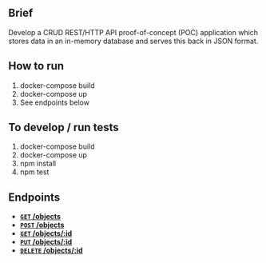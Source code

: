 ## Brief
Develop a CRUD REST/HTTP API proof-of-concept (POC) application which stores data in an in-memory database and serves this back in JSON format.

## How to run
1. docker-compose build
2. docker-compose up
4. See endpoints below

## To develop / run tests
1. docker-compose build
2. docker-compose up
3. npm install
4. npm test


## Endpoints

- **[<code>GET</code> /objects](http://localhost:3000/objects)**
- **[<code>POST</code> /objects](http://localhost:3000/objects/)**
- **[<code>GET</code> /objects/:id](http://localhost:3000/objects/:id)**
- **[<code>PUT</code> /objects/:id](http://localhost:3000/objects/:id)**
- **[<code>DELETE</code> /objects/:id](http://localhost:3000/objects/:id)**
